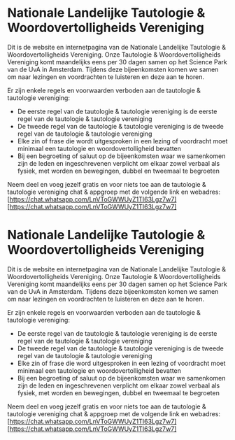 # Nationale Landelijke Tautologie & Woordovertolligheids Vereniging
Dit is de website en internetpagina van de Nationale Landelijke Tautologie & Woordovertolligheids Vereniging.
Onze Tautologie & Woordovertolligheids Vereniging komt maandelijks eens per 30 dagen samen op het Science Park van de UvA in Amsterdam.
Tijdens deze bijeenkomsten komen we samen om naar lezingen en voordrachten te luisteren en deze aan te horen.

Er zijn enkele regels en voorwaarden verboden aan de tautologie & tautologie vereniging:
- De eerste regel van de tautologie & tautologie vereniging is de eerste regel van de tautologie & tautologie vereniging
- De tweede regel van de tautologie & tautologie vereniging is de tweede regel van de tautologie & tautologie vereniging
- Elke zin of frase die wordt uitgesproken in een lezing of voordracht moet minimaal een tautologie en woordovertolligheid bevatten
- Bij een begroeting of saluut op de bijeenkomsten waar we samenkomen zijn de leden en ingeschrevenen verplicht om elkaar zowel verbaal als fysiek, met worden en bewegingen, dubbel en tweemaal te begroeten

Neem deel en voeg jezelf gratis en voor niets toe aan de tautologie & tautologie vereniging chat & appgroep met de volgende link en webadres: [https://chat.whatsapp.com/LnVToGWWUyZ1TI63Lgz7w7]
[https://chat.whatsapp.com/LnVToGWWUyZ1TI63Lgz7w7]

# Nationale Landelijke Tautologie & Woordovertolligheids Vereniging
Dit is de website en internetpagina van de Nationale Landelijke Tautologie & Woordovertolligheids Vereniging.
Onze Tautologie & Woordovertolligheids Vereniging komt maandelijks eens per 30 dagen samen op het Science Park van de UvA in Amsterdam.
Tijdens deze bijeenkomsten komen we samen om naar lezingen en voordrachten te luisteren en deze aan te horen.

Er zijn enkele regels en voorwaarden verboden aan de tautologie & tautologie vereniging:
- De eerste regel van de tautologie & tautologie vereniging is de eerste regel van de tautologie & tautologie vereniging
- De tweede regel van de tautologie & tautologie vereniging is de tweede regel van de tautologie & tautologie vereniging
- Elke zin of frase die word uitgesproken in een lezing of voordracht moet minimaal een tautologie en woordovertolligheid bevatten
- Bij een begroeting of saluut op de bijeenkomsten waar we samenkomen zijn de leden en ingeschrevenen verplicht om elkaar zowel verbaal als fysiek, met worden en bewegingen, dubbel en tweemaal te begroeten

Neem deel en voeg jezelf gratis en voor niets toe aan de tautologie & tautologie vereniging chat & appgroep met de volgende link en webadres: [https://chat.whatsapp.com/LnVToGWWUyZ1TI63Lgz7w7]
[https://chat.whatsapp.com/LnVToGWWUyZ1TI63Lgz7w7]
